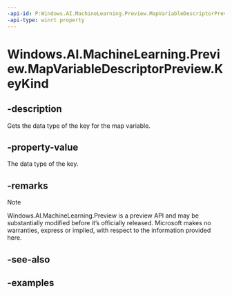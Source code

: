```yaml
---
-api-id: P:Windows.AI.MachineLearning.Preview.MapVariableDescriptorPreview.KeyKind
-api-type: winrt property
---
```


<!-- Property syntax.
public FeatureElementKindPreview KeyKind { get; }
-->

# Windows.AI.MachineLearning.Preview.MapVariableDescriptorPreview.KeyKind

## -description
Gets the data type of the key for the map variable.

## -property-value
The data type of the key.

## -remarks

> [!NOTE]
> Windows.AI.MachineLearning.Preview is a preview API and may be substantially modified before it’s officially released. Microsoft makes no warranties, express or implied, with respect to the information provided here.

## -see-also

## -examples

